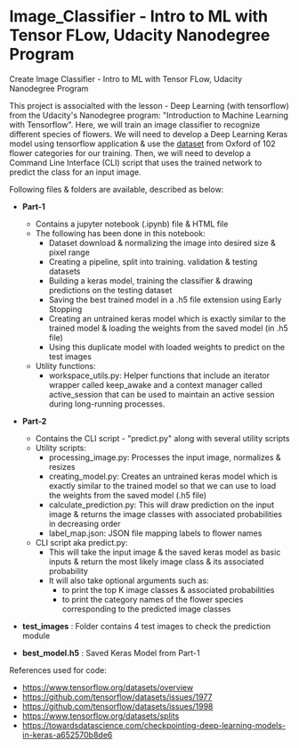 # Image_Classifier - Intro to ML with Tensor FLow, Udacity Nanodegree Program
Create Image Classifier - Intro to ML with Tensor FLow, Udacity Nanodegree Program

This project is associalted with the lesson - Deep Learning (with tensorflow) from the Udacity's Nanodegree program: "Introduction to Machine Learning with Tensorflow".
Here, we will train an image classifier to recognize different species of flowers. We will need to develop a Deep Learning Keras model using tensorflow application & use the [dataset](https://www.robots.ox.ac.uk/~vgg/data/flowers/102/index.html) from Oxford of 102 flower categories for our training. Then, we will need to develop a Command Line Interface (CLI) script that uses the trained network to predict the class for an input image. 

Following files & folders are available, described as below:

- **Part-1**
  - Contains a jupyter notebook (.ipynb) file & HTML file
  - The following has been done in this notebook:
    - Dataset download & normalizing the image into desired size & pixel range
    - Creating a pipeline, split into training. validation & testing datasets
    - Building a keras model, training the classifier & drawing predictions on the testing dataset
    - Saving the best trained model in a .h5 file extension using Early Stopping
    - Creating an untrained keras model which is exactly similar to the trained model & loading the weights from the saved model (in .h5 file)
    - Using this duplicate model with loaded weights to predict on the test images
   - Utility functions: 
     - workspace_utils.py: Helper functions that include an iterator wrapper called keep_awake and a context manager called active_session that can be used to maintain an active session during long-running processes.
     
- **Part-2**
  - Contains the CLI script - "predict.py" along with several utility scripts
  - Utility scripts:
    - processing_image.py: Processes the input image, normalizes & resizes
    - creating_model.py: Creates an untrained keras model which is exactly similar to the trained model so that we can use to load the weights from the saved model (.h5 file)
    - calculate_prediction.py: This will draw prediction on the input image & returns the image classes with associated probabilities in decreasing order
    - label_map.json: JSON file mapping labels to flower names
   - CLI script aka predict.py: 
     - This will take the input image & the saved keras model as basic inputs & return the most likely image class & its associated probability
     - It will also take optional arguments such as:
       - to print the top K image classes & associated probabilities
       - to print the category names of the flower species corresponding to the predicted image classes
       
- **test_images** : Folder contains 4 test images to check the prediction module
- **best_model.h5** : Saved Keras Model from Part-1




References used for code:
- https://www.tensorflow.org/datasets/overview
- https://github.com/tensorflow/datasets/issues/1977
- https://github.com/tensorflow/datasets/issues/1998 
- https://www.tensorflow.org/datasets/splits
- https://towardsdatascience.com/checkpointing-deep-learning-models-in-keras-a652570b8de6
